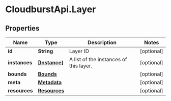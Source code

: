 # CloudburstApi.Layer

## Properties
Name | Type | Description | Notes
------------ | ------------- | ------------- | -------------
**id** | **String** | Layer ID | [optional] 
**instances** | [**[Instance]**](Instance.md) | A list of the instances of this layer. | [optional] 
**bounds** | [**Bounds**](Bounds.md) |  | [optional] 
**meta** | [**Metadata**](Metadata.md) |  | [optional] 
**resources** | [**Resources**](Resources.md) |  | [optional] 


